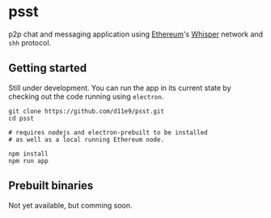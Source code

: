 # psst

p2p chat and messaging application using [Ethereum](http://github.com/ethereum)'s [Whisper](https://github.com/ethereum/wiki/wiki/Whisper) network and `shh` protocol.

## Getting started

Still under development. You can run the app in its current state by checking out the code running using `electron`.

    git clone https://github.com/d11e9/psst.git
    cd psst
    
    # requires nodejs and electron-prebuilt to be installed
    # as well as a local running Ethereum node.
    
    npm install
    npm run app

## Prebuilt binaries

Not yet available, but comming soon.
